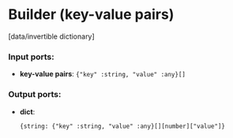 # Builder (key-value pairs)

[data/invertible dictionary]

### Input ports:

* __key-value pairs__: `{"key" :string, "value" :any}[]`


### Output ports:

* __dict__: 
    ```
    {string: {"key" :string, "value" :any}[][number]["value"]}
    ```



